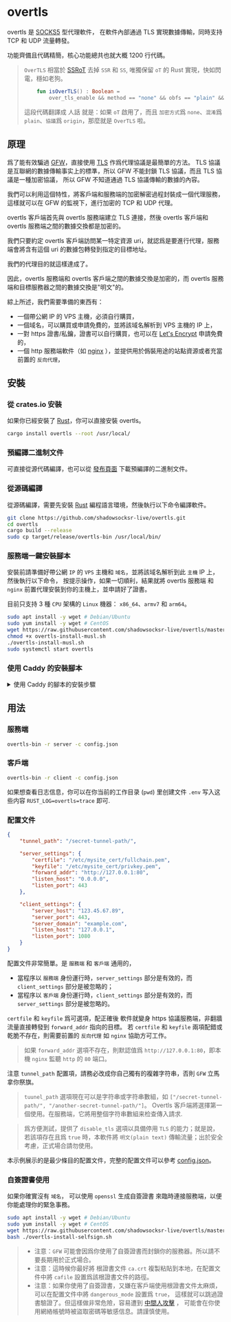 # overtls

overtls 是 [SOCKS5](https://en.wikipedia.org/wiki/SOCKS#SOCKS5) 型代理軟件，
在軟件內部通過 TLS 實現數據傳輸，同時支持 TCP 和 UDP 流量轉發。

功能齊備且代碼精簡，核心功能總共也就大概 1200 行代碼。

> `OverTLS` 相當於 [SSRoT](https://github.com/ShadowsocksR-Live/shadowsocksr-native) 去掉 `SSR` 和 `SS`,
> 唯獨保留 `oT` 的 Rust 實現，快如閃電，穩如老狗。
> ```kotlin
>     fun isOverTLS() : Boolean =
>         over_tls_enable && method == "none" && obfs == "plain" && protocol == "origin"
> ```
> 這段代碼翻譯成 人話 就是：如果 `oT` 啟用了，而且 `加密方式`爲 `none`、`混淆`爲 `plain`、`協議`爲 `origin`，那麼就是 `OverTLS` 啦。

## 原理

爲了能有效騙過 [GFW](https://en.wikipedia.org/wiki/Great_Firewall)，直接使用 [TLS](https://en.wikipedia.org/wiki/Transport_Layer_Security) 作爲代理協議是最簡單的方法。
TLS 協議是互聯網的數據傳輸事实上的標準，所以 GFW 不能封鎖 TLS 協議，而且 TLS 協議是一種加密協議，
所以 GFW 不知道通過 TLS 協議傳輸的數據的內容。

我們可以利用這個特性，將客戶端和服務端的加密解密過程封裝成一個代理服務，這樣就可以在 GFW 的監視下，進行加密的 TCP 和 UDP 代理。

overtls 客戶端首先與 overtls 服務端建立 TLS 連接，然後 overtls 客戶端和 overtls 服務端之間的數據交換都是加密的。

我們只要約定 overtls 客戶端訪問某一特定資源 uri，就認爲是要進行代理，服務端會將含有這個 uri 的數據包轉發到指定的目標地址。

我們的代理目的就這樣達成了。

因此，overtls 服務端和 overtls 客戶端之間的數據交換是加密的，而 overtls 服務端和目標服務器之間的數據交換是"明文"的。

綜上所述，我們需要準備的東西有：
- 一個帶公網 IP 的 VPS 主機，必須自行購買，
- 一個域名，可以購買或申請免費的，並將該域名解析到 VPS 主機的 IP 上，
- 一對 https 證書/私鑰，證書可以自行購買，也可以在 [Let's Encrypt](https://letsencrypt.org/) 申請免費的，
- 一個 http 服務端軟件（如 [nginx](https://www.nginx.com/) ），並提供用於僞裝用途的站點資源或者充當前置的 `反向代理`，

## 安裝

### 從 crates.io 安裝

如果你已經安裝了 [Rust](https://rustup.rs/)，你可以直接安裝 overtls。

```bash
cargo install overtls --root /usr/local/
```

### 預編譯二進制文件

可直接從源代碼編譯，也可以從 [發布頁面](https://github.com/shadowsocksr-live/overtls/releases) 下載預編譯的二進制文件。

### 從源碼編譯

從源碼編譯，需要先安裝 [Rust](https://www.rust-lang.org/) 編程語言環境，然後執行以下命令編譯軟件。

```bash
git clone https://github.com/shadowsocksr-live/overtls.git
cd overtls
cargo build --release
sudo cp target/release/overtls-bin /usr/local/bin/
```

### 服務端一鍵安裝腳本

安裝前請準備好帶公網 `IP` 的 `VPS` 主機和 `域名`，並將該域名解析到此 `主機` IP 上，然後執行以下命令，
按提示操作，如果一切順利，結果就將 overtls 服務端 和 `nginx` 前置代理安裝到你的主機上，並申請好了證書。

目前只支持 3 種 `CPU` 架構的 `Linux` 機器： `x86_64`、`armv7` 和 `arm64`。
```bash
sudo apt install -y wget # Debian/Ubuntu
sudo yum install -y wget # CentOS
wget https://raw.githubusercontent.com/shadowsocksr-live/overtls/master/install/overtls-install-musl.sh
chmod +x overtls-install-musl.sh
./overtls-install-musl.sh
sudo systemctl start overtls
```

### 使用 Caddy 的安裝腳本
<details>
<summary>使用 Caddy 的腳本的安裝步驟</summary>

```bash
sudo apt install -y wget # Debian/Ubuntu
wget https://raw.githubusercontent.com/shadowsocksr-live/overtls/master/install/overtls-install-caddy.sh
bash ./overtls-install-caddy.sh
sudo systemctl start overtls
```

</details>

## 用法

### 服務端

```bash
overtls-bin -r server -c config.json
```

### 客戶端

```bash
overtls-bin -r client -c config.json
```

如果想查看日志信息，你可以在你当前的工作目录 (`pwd`) 里创建文件 `.env` 写入这些内容 `RUST_LOG=overtls=trace` 即可.

### 配置文件

```json
{
    "tunnel_path": "/secret-tunnel-path/",

    "server_settings": {
        "certfile": "/etc/mysite_cert/fullchain.pem",
        "keyfile": "/etc/mysite_cert/privkey.pem",
        "forward_addr": "http://127.0.0.1:80",
        "listen_host": "0.0.0.0",
        "listen_port": 443
    },

    "client_settings": {
        "server_host": "123.45.67.89",
        "server_port": 443,
        "server_domain": "example.com",
        "listen_host": "127.0.0.1",
        "listen_port": 1080
    }
}
```
配置文件非常簡單。是 `服務端` 和 `客戶端` 通用的， 
- 當程序以 `服務端` 身份運行時，`server_settings` 部分是有效的，而 `client_settings` 部分是被忽略的；
- 當程序以 `客戶端` 身份運行時，`client_settings` 部分是有效的，而 `server_settings` 部分是被忽略的。

`certfile` 和 `keyfile` 爲可選項，配正確後 軟件就變身 https 協議服務端，非翻牆流量直接轉發到 `forward_addr` 指向的目標。
若 `certfile` 和 `keyfile` 兩項配錯或乾脆不存在，則需要前置的 `反向代理` 如 `nginx` 協助方可工作。

> 如果 `forward_addr` 選項不存在，則默認值爲 `http://127.0.0.1:80`，即本機 `nginx` 監聽 `http` 的 `80` 端口。

注意 `tunnel_path` 配置項，請務必改成你自己獨有的複雜字符串，否則 `GFW` 立馬拿你祭旗。

> `tuunel_path` 選項現在可以是字符串或字符串數組，如 `["/secret-tunnel-path/", "/another-secret-tunnel-path/"]`。
> Overtls 客戶端將選擇第一個使用。在服務端，它將用整個字符串數組来检查傳入請求.

> 爲方便測試，提供了 `disable_tls` 選項以具備停用 `TLS` 的能力；就是說，若該項存在且爲 `true` 時，本軟件將 `明文(plain text)` 傳輸流量；出於安全考慮，正式場合請勿使用。

本示例展示的是最少條目的配置文件，完整的配置文件可以參考 [config.json](config.json)。

### 自簽證書使用

如果你確實沒有 `域名`， 可以使用 `openssl` 生成自簽證書 來臨時連接服務端，以便你能處理你的緊急事務。

```bash
sudo apt install -y wget # Debian/Ubuntu
sudo yum install -y wget # CentOS
wget https://raw.githubusercontent.com/shadowsocksr-live/overtls/master/install/overtls-install-selfsign.sh
bash ./overtls-install-selfsign.sh
```
> - 注意：`GFW` 可能會因爲你使用了自簽證書而封鎖你的服務器。所以請不要長期用於正式場合。
> - 注意：這時候你最好將 根證書文件 `ca.crt` 複製粘貼到本地，在配置文件中將 `cafile` 設置爲該根證書文件的路徑。 
> - 注意：如果你使用了自簽證書，又嫌在客戶端使用根證書文件太麻煩，可以在配置文件中將 `dangerous_mode` 設置爲 `true`，
>   這樣就可以跳過證書驗證了。但這樣做非常危險，容易遭到
>   [中間人攻擊](https://zh.wikipedia.org/wiki/%E4%B8%AD%E9%97%B4%E4%BA%BA%E6%94%BB%E5%87%BB) ，
>   可能會在你使用網絡帳號時被盜取密碼等敏感信息。請謹慎使用。
